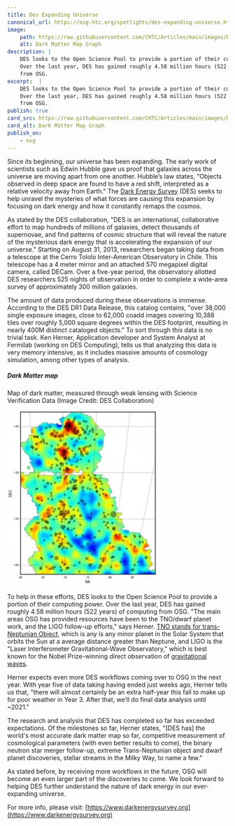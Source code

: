 ```yaml
---
title: Des Expanding Universe
canonical_url: https://osg-htc.org/spotlights/des-expanding-universe.html
image:
    path: https://raw.githubusercontent.com/CHTC/Articles/main/images/Dark-Matter-Map-II-e1521045294690.jpg
    alt: Dark Matter Map Graph
description: |
    DES looks to the Open Science Pool to provide a portion of their computing power.
    Over the last year, DES has gained roughly 4.58 million hours (522 years) of computing
    from OSG.
excerpt:  |
    DES looks to the Open Science Pool to provide a portion of their computing power.
    Over the last year, DES has gained roughly 4.58 million hours (522 years) of computing
    from OSG.
publish: true
card_src: https://raw.githubusercontent.com/CHTC/Articles/main/images/Dark-Matter-Map-II-e1521045294690.jpg
card_alt: Dark Matter Map Graph
publish_on:
    - osg
---
```


Since its beginning, our universe has been expanding. The early work of scientists
such as Edwin Hubble gave us proof that galaxies across the universe are moving apart
from one another. Hubble’s law states, "Objects observed in deep space are found to
have a red shift, interpreted as a relative velocity away from Earth."  The
[Dark Energy Survey](https://www.darkenergysurvey.org) (DES) seeks to help unravel
the mysteries of what forces are causing this expansion by focusing on dark energy
and how it constantly remaps the cosmos.

As stated by the DES collaboration, "DES is an international, collaborative effort to
map hundreds of millions of galaxies, detect thousands of supernovae, and find patterns
of cosmic structure that will reveal the nature of the mysterious dark energy that is
accelerating the expansion of our universe."  Starting on August 31, 2013, researchers
began taking data from a telescope at the Cerro Tololo Inter-American Observatory in
Chile. This telescope has a 4 meter mirror and an attached 570 megapixel digital camera,
called DECam. Over a five-year period, the observatory allotted DES researchers 525
nights of observation in order to complete a wide-area survey of approximately 300 million
galaxies.

The amount of data produced during these observations is immense.  According to the DES
DR1 Data Release, this catalog contains, "over 38,000 single exposure images, close to
62,000 coadd images covering 10,388 tiles over roughly 5,000 square degrees within the
DES footprint, resulting in nearly 400M distinct cataloged objects."  To sort through
this data is no trivial task. Ken Herner, Application developer and System Analyst at
Fermilab (working on DES Computing), tells us that analyzing this data is very memory
intensive, as it includes massive amounts of cosmology simulation, among other types of
analysis.

<div class="row my-4">
  <div class="col-md-6">
    <h5 class="mt-0">Dark Matter map</h5>
    <p>
      Map of dark matter, measured through weak lensing with Science Verification Data (Image Credit: DES Collaboration)
    </p>
  </div>
  <div class="col-md-6">
    <img class="mr-3" alt="Dark matter map" src="https://raw.githubusercontent.com/CHTC/Articles/main/images/Dark-Matter-Map-II-e1521045294690.jpg">
  </div>
</div>

To help in these efforts, DES looks to the Open Science Pool to provide a portion of their computing power.
Over the last year, DES has gained roughly 4.58 million hours (522 years) of computing
from OSG. "The main areas OSG has provided resources have been to the TNO/dwarf planet work,
and the LIGO follow-up efforts," says Herner.
[TNO stands for trans-Neptunian Object](https://phys.org/news/2016-12-dark-energy-survey-potential-dwarf.html),
which is any is any minor planet in the Solar System that orbits the Sun at a average distance
greater than Neptune, and LIGO is the "Laser Interferometer Gravitational-Wave Observatory,"
which is best known for the Nobel Prize-winning direct observation of [gravitational waves](/news/2017/10/05/ligo-wins-nobel-prize.html).

Herner expects even more DES workflows coming over to OSG in the next year. With year five
of data taking having ended just weeks ago, Herner tells us that, "there will almost
certainly be an extra half-year this fall to make up for poor weather in Year 3. After that,
we’ll do final data analysis until ~2021."

The research and analysis that DES has completed
so far has exceeded expectations.  Of the milestones so far, Herner states, "[DES has] the
world's most accurate dark matter map so far, competitive measurement of cosmological parameters
(with even better results to come), the binary neutron star merger follow-up, extreme
Trans-Neptunian object and dwarf planet discoveries, stellar streams in the Milky Way, to
name a few."

As stated before, by receiving more workflows in the future, OSG will become an even larger
part of the discoveries to come.  We look forward to helping DES further understand the
nature of dark energy in our ever-expanding universe.

For more info, please visit: [https://www.darkenergysurvey.org](https://www.darkenergysurvey.org)
